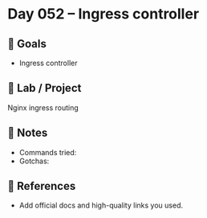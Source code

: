 # Day 052 – Ingress controller

## 🎯 Goals
- Ingress controller

## 🔧 Lab / Project
Nginx ingress routing

## 📝 Notes
- Commands tried:
- Gotchas:

## 🔎 References
- Add official docs and high-quality links you used.
